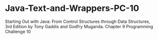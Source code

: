 # Java-Text-and-Wrappers-PC-10
Starting Out with Java: From Control Structures through Data Structures, 3rd Edition by Tony Gaddis and Godfry Muganda.  Chapter 9 Programming Challenge 10
